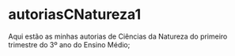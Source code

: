 # autoriasCNatureza1
Aqui estão as minhas autorias de Ciências da Natureza do primeiro trimestre do 3º ano do Ensino Médio;
